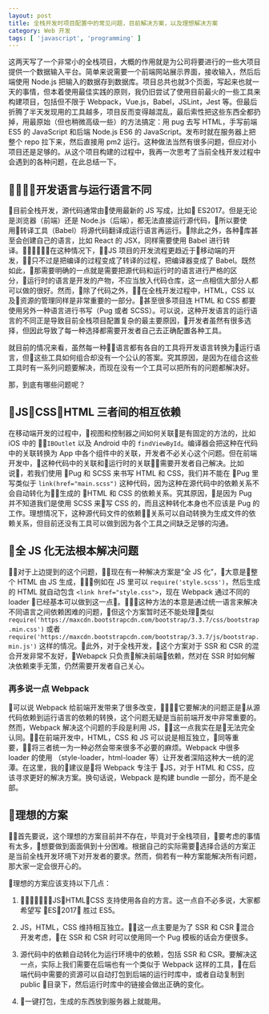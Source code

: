 ```yaml
---
layout: post
title: 全栈开发时项目配置中的常见问题，目前解决方案，以及理想解决方案
category: Web 开发
tags: [ 'javascript', 'programming' ]
---
```


这两天写了一个非常小的全栈项目，大概的作用就是为公司将要进行的一些大项目提供一个数据输入平台。简单来说需要一个前端网站展示界面，接收输入，然后后端使用 Node.js 把输入的数据存到数据库。项目总共也就3个页面，写起来也就一天的事情，但本着使用最佳实践的原则，我仍旧尝试了使用目前最火的一些工具来构建项目，包括但不限于 Webpack，Vue.js，Babel，JSLint，Jest 等。但最后折腾了半天发现用的工具越多，项目反而变得越混乱，最后索性把这些东西全都扔掉，用最原始（但也稍微高级一些）的方法搞定：用 pug 去写 HTML，手写前端 ES5 的 JavaScript 和后端 Node.js ES6 的 JavaScript。发布时就在服务器上把整个 repo 拉下来，然后直接用 pm2 运行。这种做法当然有很多问题，但应对小项目还是足够的。从这个项目构建的过程中，我再一次思考了当前全栈开发过程中会遇到的各种问题，在此总结一下。

## 开发语言与运行语言不同

目前全栈开发，源代码通常由使用最新的 JS 写成，比如 ES2017。但是无论是浏览器（前端）还是 Node.js（后端），都无法直接运行源代码，所以要使用转译工具（Babel）将源代码翻译成运行语言再运行。除此之外，各种库甚至会创建自己的语言，比如 React 的 JSX，同样需要使用 Babel 进行转译。在这种情况下，JS 项目的开发流程更趋近于移动端的开发，只不过是把编译的过程变成了转译的过程，把编译器变成了 Babel。既然如此，那需要明确的一点就是需要把源代码和运行时的语言进行严格的区分，运行时的语言是开发的产物，不应当放入代码仓库，这一点相信大部分人都可以做的很好。然而，除了代码之外，在全栈开发过程中，HTML，CSS 以及资源的管理同样是非常重要的一部分。甚至很多项目连 HTML 和 CSS 都要使用另外一种语言进行书写（Pug 或者 SCSS）。可以说，这种开发语言的运行语言的不同正是导致目前全栈项目配置复杂的最主要原因，开发者虽然有很多选择，但因此导致了每一种选择都需要开发者自己去正确配置各种工具。

就目前的情况来看，虽然每一种语言都有各自的工具将开发语言转换为运行语言，但这些工具如何组合却没有一个公认的答案。究其原因，是因为在组合这些工具时有一系列问题要解决，而现在没有一个工具可以把所有的问题都解决好。

那，到底有哪些问题呢？

## JS，CSS，HTML 三者间的相互依赖

在移动端开发的过程中，视图和控制器之间如何关联是有固定的方法的，比如 iOS 中的 `IBOutlet` 以及 Android 中的 `findViewById`。编译器会把这种在代码中的关联转换为 App 中各个组件中的关联，开发者不必关心这个问题。但在前端开发中，这种代码中的关联和运行时的关联需要开发者自己解决。比如说，若我们使用 Pug 和 SCSS 来书写 HTML 和 CSS，我们并不能在 Pug 里写类似于 `link(href="main.scss")` 这种代码，因为这种在源代码中的依赖关系不会自动转化为生成的 HTML 和 CSS 的依赖关系。究其原因，是因为 Pug 并不知道我们是使用 SCSS 来写 CSS 的，而且这种转化本身也不应该是 Pug 的工作。理想情况下，这种源代码文件的依赖关系可以自动转换为生成文件的依赖关系，但目前还没有工具可以做到因为各个工具之间缺乏足够的沟通。

## 全 JS 化无法根本解决问题

对于上边提到的这个问题，现在有一种解决方案是“全 JS 化”，大意是整个 HTML 由 JS 生成，例如在 JS 里可以 `require('style.scss')`，然后生成的 HTML 就自动包含 `<link href="style.css">`，现在 Webpack 通过不同的 loader 已经基本可以做到这一点。这种方法的本意是通过统一语言来解决不同语言之间依赖困难的问题，但这个方案暂时还不能处理类似 `require('https://maxcdn.bootstrapcdn.com/bootstrap/3.3.7/css/bootstrap.min.css')` 或者 `require('https://maxcdn.bootstrapcdn.com/bootstrap/3.3.7/js/bootstrap.min.js')` 这样的情况。此外，对于全栈开发，这个方案对于 SSR 和 CSR 的混合开发非常不友好，Webapck 只负责解决前端依赖，然对在 SSR 时如何解决依赖束手无策，仍然需要开发者自己关心。

### 再多说一点 Webpack

可以说 Webpack 给前端开发带来了很多改变，它要解决的问题正是从源代码依赖到运行语言的依赖的转换，这个问题无疑是当前前端开发中非常重要的。然而，Webpack 解决这个问题的手段是利用 JS，这一点我实在是无法完全认同。在前端开发中，HTML，CSS 和 JS 可以说是相互独立，同等重要，将三者统一为一种必然会带来很多不必要的麻烦。Webpack 中很多 loader 的使用 （style-loader，html-loader 等）让开发者深陷这种大一统的泥潭。在这里，我的建议是将 Webpack 专注于 JS，对于 HTML 和 CSS，应该寻求更好的解决方案。换句话说，Webpack 是构建 bundle 一部分，而不是全部。

## 理想的方案

首先要说，这个理想的方案目前并不存在，毕竟对于全栈项目，要考虑的事情有太多，想要做到面面俱到十分困难。根据自己的实际需要选择合适的方案正是当前全栈开发环境下对开发者的要求。然而，倘若有一种方案能解决所有问题，那大家一定会很开心的。

理想的方案应该支持以下几点：

1. JS，HTML，CSS 支持使用各自的方言。这一点自不必多说，大家都希望写 ES2017 胜过 ES5。

2. JS，HTML，CSS 维持相互独立。这一点主要是为了 SSR 和 CSR 混合开发考虑，在 SSR 和 CSR 时可以使用同一个 Pug 模板的话会方便很多。

3. 源代码中的依赖自动转化为运行环境中的依赖，包括 SSR 和 CSR。要解决这一点，实际上我们需要在后端也有一个类似于 Webpack 这样的工具，在后端代码中需要的资源可以自动打包到后端的运行时库中，或者自动复制到 public 目录下，然后运行时库中的链接会做出正确的变化。

4. 一键打包，生成的东西放到服务器上就能用。
